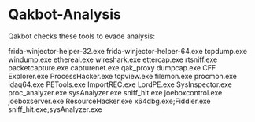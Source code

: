 # Qakbot-Analysis
Qakbot checks these tools to evade analysis:

frida-winjector-helper-32.exe 
frida-winjector-helper-64.exe
tcpdump.exe 
windump.exe 
ethereal.exe 
wireshark.exe 
ettercap.exe 
rtsniff.exe 
packetcapture.exe 
capturenet.exe 
qak_proxy 
dumpcap.exe 
CFF Explorer.exe 
ProcessHacker.exe
tcpview.exe
filemon.exe
procmon.exe
idaq64.exe
PETools.exe
ImportREC.exe
LordPE.exe
SysInspector.exe
proc_analyzer.exe
sysAnalyzer.exe
sniff_hit.exe
joeboxcontrol.exe
joeboxserver.exe
ResourceHacker.exe
x64dbg.exe;Fiddler.exe
sniff_hit.exe;sysAnalyzer.exe
